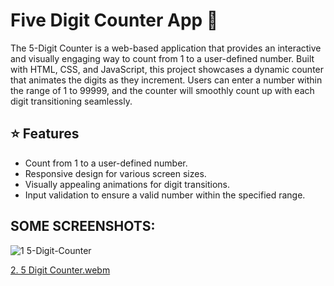 # **Five Digit Counter App** 🚀
The 5-Digit Counter is a web-based application that provides an interactive and visually engaging way to count from 1 to a user-defined number. Built with HTML, CSS, and JavaScript, this project showcases a dynamic counter that animates the digits as they increment. Users can enter a number within the range of 1 to 99999, and the counter will smoothly count up with each digit transitioning seamlessly.

## ⭐ Features
- Count from 1 to a user-defined number.
- Responsive design for various screen sizes.
- Visually appealing animations for digit transitions.
- Input validation to ensure a valid number within the specified range.

## SOME SCREENSHOTS:

![1  5-Digit-Counter](https://github.com/Ankur-Rai-19/Five-Digit-Counter/assets/125396300/b6a18503-6535-4e77-a5ea-bbc3a68fe1e5)

[2. 5 Digit Counter.webm](https://github.com/Ankur-Rai-19/Five-Digit-Counter/assets/125396300/f7879744-fda9-45a3-b7d1-b74d9316805c)
